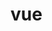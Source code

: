 <!--
 * @abstract: JianJie
 * @version: 0.0.1
 * @Author: bhabgs
 * @Date: 2019-11-26 16:49:32
 * @LastEditors: bhabgs
 * @LastEditTime: 2019-11-26 16:49:36
 -->

# vue
